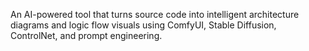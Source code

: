 An AI-powered tool that turns source code into intelligent architecture diagrams and logic flow visuals using ComfyUI, Stable Diffusion, ControlNet, and prompt engineering.
